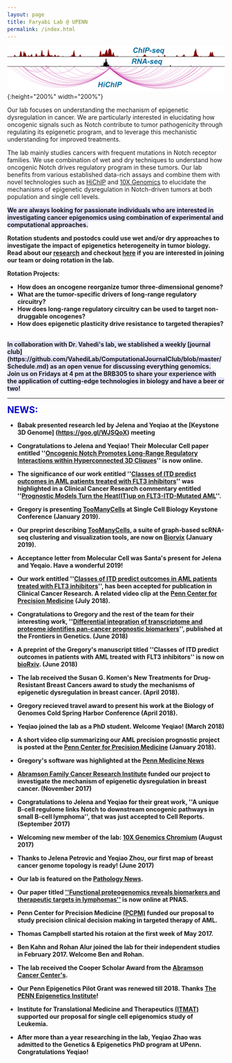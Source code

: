 ```yaml
---
layout: page
title: Faryabi Lab @ UPENN 
permalink: /index.html
---
```


![enhancer in cancer](assets/Faryabi_HiChIP.png){:height="200%" width="200%"} 

Our lab focuses on understanding the mechanism of epigenetic dysregulation in cancer. We are particularly interested in elucidating how oncogenic signals such as Notch contribute to tumor pathogenicity through regulating its epigenetic program, and to leverage this mechanistic understanding for improved treatments. 

The lab mainly studies cancers with frequent mutations in Notch receptor families. We use combination of wet and dry techniques to understand how oncogenic Notch drives regulatory program in these tumors. Our lab benefits from various established data-rich assays and combine them with novel technologies such as [HiChIP](https://www.nature.com/nmeth/journal/v13/n11/full/nmeth.3999.html) and [10X Genomics](https://www.10xgenomics.com/single-cell/) to elucidate the mechanisms of epigenetic dysregulation in Notch-driven tumors at both population and single cell levels.

<strong><span style="background-color:rgb(230, 230, 255)">We are always looking for passionate individuals who are interested in investigating cancer epigenomics using combination of experimental and computational approaches.</span><strong>   
   
Rotation students and postodcs could use wet and/or dry approaches to investigate the impact of epigenetics heterogeneity in tumor biology. Read about our [research](research.html) and checkout [here](positions.html) if you are interested in joining our team or doing rotation in the lab. 

Rotation Projects:
+ How does an oncogene reorganize tumor three-dimensional genome?
+ What are the tumor-specific drivers of long-range regulatory circuitry?
+ How does long-range regulatory circuitry can be used to target non-druggable oncogenes?
+ How does epigenetic plasticity drive resistance to targeted therapies?

<br>
<strong><span style="background-color:rgb(230, 230, 255)">In collaboration with Dr. Vahedi's lab, we stablished a weekly [journal club](https://github.com/VahediLab/ComputationalJournalClub/blob/master/Schedule.md) as an open venue for discussing everything genomics. Join us on Fridays at 4 pm at the BRB305 to share your experience with the application of cutting-edge technologies in biology and have a beer or two!</span><strong>

----
<strong><span style="font-size: 1.5em; font-weight: bold; color: #0000cc; background-color: #ffffff">NEWS:</span><strong>

+ Babak presented research led by Jelena and Yeqiao at the [Keystone 3D Genome] (https://goo.gl/WJSQoX) meeting 

+ Congratulations to Jelena and Yeqiao! Their Molecular Cell paper entitled ''[Oncogenic Notch Promotes Long-Range Regulatory Interactions within Hyperconnected 3D Cliques](https://goo.gl/WwfaHD)'' is now online.  

+ The significance of our work entitled ''[Classes of ITD predict outcomes in AML patients treated with FLT3 inhibitors](http://clincancerres.aacrjournals.org/cgi/content/abstract/1078-0432.CCR-18-0655)'' was highlighted in a Clinical Cancer Research commentary entitled ''[Prognostic Models Turn the Heat(IT)up on FLT3-ITD-Mutated AML](http://clincancerres.aacrjournals.org/content/25/2/460?iss=2)''. 

+ Gregory is presenting [TooManyCells](https://github.com/faryabiLab/too-many-cells) at Single Cell Biology Keystone Conference (January 2019). 

+ Our preprint describing [TooManyCells](https://github.com/faryabiLab/too-many-cells), a suite of graph-based scRNA-seq clustering and visualization tools, are now on [Biorvix](http://biorxiv.org/cgi/content/short/519660v1) (January 2019). 

+ Acceptance letter from Molecular Cell was Santa's present for Jelena and Yeqaio. Have a wonderful 2019! 

+ Our work entitled ''[Classes of ITD predict outcomes in AML patients treated with FLT3 inhibitors](http://clincancerres.aacrjournals.org/cgi/content/abstract/1078-0432.CCR-18-0655)'', has been accepted for publication in Clinical Cancer Research. A related video clip at the [Penn Center for Precision Medicine](https://www.youtube.com/watch?v=vqLXfHXP98A&index=20&list=PLRGEsZTjjo8mLReT4vqHU6cc_d4hn46GV) (July 2018).

+ Congratulations to Gregory and the rest of the team for their interesting work, ''[Differential integration of transcriptome and proteome identifies pan-cancer prognostic biomarkers](https://goo.gl/pvZ4Dn)'', published at the Frontiers in Genetics. (June 2018)

+ A preprint of the Gregory's manuscript titled ''Classes of ITD predict outcomes in patients with AML treated with FLT3 inhibitors'' is now on [bioRxiv](https://www.biorxiv.org/content/early/2018/05/14/322354). (June 2018)

+ The lab received the Susan G. Komen's New Treatments for Drug-Resistant Breast Cancers award to study the mechanisms of epigenetic dysregulation in breast cancer. (April 2018). 

+ Gregory recieved travel award to present his work at the Biology of Genomes Cold Spring Harbor Conference (April 2018).  

+ Yeqiao joined the lab as a PhD student. Welcome Yeqiao! (March 2018)

+ A short video clip summarizing our AML precision prognostic project is posted at the [Penn Center for Precision Medicine](https://www.youtube.com/watch?v=vqLXfHXP98A&index=20&list=PLRGEsZTjjo8mLReT4vqHU6cc_d4hn46GV) (January 2018).

+ Gregory's software was highlighted at the [Penn Medicine News](https://www.pennmedicine.org/news/news-releases/2017/july/penn-center-for-precision-medicine-awards-565-000-in-second-accelerator-grants)

+ [Abramson Family Cancer Research Institute](http://www.afcri.upenn.edu/) funded our project to investigate the mechanism of epigenetic dysregulation in breast cancer. (November 2017)

+ Congratulations to Jelena and Yeqiao for their great work, ''A unique B-cell regulome links Notch to downstream oncogenic pathways in small B-cell lymphoma'', that was just accepted to Cell Reports. (September 2017) 

+ Welcoming new member of the lab: [10X Genomics Chromium](https://www.10xgenomics.com/single-cell/) (August 2017)

+ Thanks to Jelena Petrovic and Yeqiao Zhou, our first map of breast cancer genome topology is ready! (June 2017) 

+ Our lab is featured on the [Pathology News](http://pathology.med.upenn.edu/news/faryabi-lab-receives-grant-transdisciplinary-awards-program-translational-medicine-and). 

+ Our paper titled [''Functional proteogenomics reveals biomarkers and therapeutic targets in lymphomas''](http://www.pnas.org/content/114/25/6581.short) is now online at PNAS.

+ Penn Center for Precision Medicine [(PCPM)](https://lp.pennmedicine.org/precision-medicine/general?hcmacid=pm) funded our proposal to study precision clinical decision making in targeted therapy of AML.

+ Thomas Campbell started his rotaion at the first week of May 2017.

+ Ben Kahn and Rohan Alur joined the lab for their independent studies in February 2017. Welcome Ben and Rohan.

+ The lab received the Cooper Scholar Award from the [Abramson Cancer Center's](https://www.pennmedicine.org/cancer). 

+ Our Penn Epigenetics Pilot Grant was renewed till 2018. Thanks [The PENN Epigenetics Institute](https://hosting.med.upenn.edu/epigenetics/)!

+ Institute for Translational Medicine and Therapeutics [(ITMAT)](http://www.itmat.upenn.edu/) supported our proposal for single cell epigenomics study of Leukemia.

+ After more than a year researching in the lab, Yeqiao Zhao was admitted to the Genetics & Epigenetics PhD program at UPenn. Congratulations Yeqiao! 


<br> 


